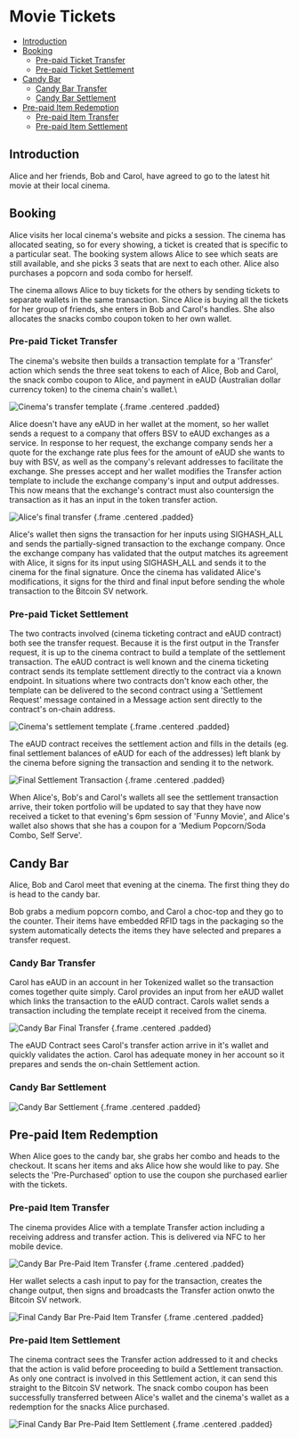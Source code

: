 # Movie Tickets

- [Introduction](#introduction)
- [Booking](#booking)
  - [Pre-paid Ticket Transfer](#pre-paid-ticket-transfer)
  - [Pre-paid Ticket Settlement](#pre-paid-ticket-settlement)
- [Candy Bar](#candy-bar)
  - [Candy Bar Transfer](#candy-bar-transfer)
  - [Candy Bar Settlement](#candy-bar-settlement)
- [Pre-paid Item Redemption](#pre-paid-item-redemption)
  - [Pre-paid Item Transfer](#pre-paid-transfer)
  - [Pre-paid Item Settlement](#pre-paid-settlement)

<a name="introduction"></a>
## Introduction

Alice and her friends, Bob and Carol, have agreed to go to the latest hit movie at their local cinema.

<a name="booking"></a>
## Booking

Alice visits her local cinema's website and picks a session. The cinema has allocated seating, so for every showing, a ticket is created that is specific to a particular seat. The booking system allows Alice to see which seats are still available, and she picks 3 seats that are next to each other.
Alice also purchases a popcorn and soda combo for herself.

The cinema allows Alice to buy tickets for the others by sending tickets to separate wallets in the same transaction.  Since Alice is buying all the tickets for her group of friends, she enters in Bob and Carol's handles. She also allocates the snacks combo coupon token to her own wallet.

<a name="pre-paid-ticket-transfer"></a>
### Pre-paid Ticket Transfer

The cinema's website then builds a transaction template for a 'Transfer' action which sends the three seat tokens to each of Alice, Bob and Carol, the snack combo coupon to Alice, and payment in eAUD (Australian dollar currency token) to the cinema chain's wallet.\

![Cinema's transfer template](https://raw.githubusercontent.com/tokenized/docs/master/images/cinema-transfer-template.svg?sanitize=true "Cinema's transfer template") {.frame .centered .padded}

Alice doesn't have any eAUD in her wallet at the moment, so her wallet sends a request to a company that offers BSV to eAUD exchanges as a service.  In response to her request, the exchange company sends her a quote for the exchange rate plus fees for the amount of eAUD she wants to buy with BSV, as well as the company's relevant addresses to facilitate the exchange. She presses accept and her wallet modifies the Transfer action template to include the exchange company's input and output addresses. This now means that the exchange's contract must also countersign the transaction as it has an input in the token transfer action.

![Alice's final transfer](https://raw.githubusercontent.com/tokenized/docs/master/images/cinema-transfer-final.svg?sanitize=true "Alice's final transfer") {.frame .centered .padded}

Alice's wallet then signs the transaction for her inputs using SIGHASH_ALL and sends the partially-signed transaction to the exchange company. Once the exchange company has validated that the output matches its agreement with Alice, it signs for its input using SIGHASH_ALL and sends it to the cinema for the final signature. Once the cinema has validated Alice's modifications, it signs for the third and final input before sending the whole transaction to the Bitcoin SV network.

<a name="pre-paid-ticket-settlement"></a>
### Pre-paid Ticket Settlement

The two contracts involved (cinema ticketing contract and eAUD contract) both see the transfer request. Because it is the first output in the Transfer request, it is up to the cinema contract to build a template of the settlement transaction. The eAUD contract is well known and the cinema ticketing contract sends its template settlement directly to the contract via a known endpoint. In situations where two contracts don't know each other, the template can be delivered to the second contract using a 'Settlement Request' message contained in a Message action sent directly to the contract's on-chain address.

![Cinema's settlement template](https://raw.githubusercontent.com/tokenized/docs/master/images/cinema-settlement-template.svg?sanitize=true "Cinema's settlement template") {.frame .centered .padded}

The eAUD contract receives the settlement action and fills in the details (eg. final settlement balances of eAUD for each of the addresses) left blank by the cinema before signing the transaction and sending it to the network.

![Final Settlement Transaction](https://raw.githubusercontent.com/tokenized/docs/master/images/cinema-final-settlement.svg?sanitize=true "Final Settlement Transaction") {.frame .centered .padded}

When Alice's, Bob's and Carol's wallets all see the settlement transaction arrive, their token portfolio will be updated to say that they have now received a ticket to that evening's 6pm session of 'Funny Movie', and Alice's wallet also shows that she has a coupon for a 'Medium Popcorn/Soda Combo, Self Serve'.

<a name="candy-bar"></a>
## Candy Bar

Alice, Bob and Carol meet that evening at the cinema. The first thing they do is head to the candy bar.

Bob grabs a medium popcorn combo, and Carol a choc-top and they go to the counter. Their items have embedded RFID tags in the packaging so the system automatically detects the items they have selected and prepares a transfer request.

<a name="candy-bar-transfer"></a>
### Candy Bar Transfer

Carol has eAUD in an account in her Tokenized wallet so the transaction comes together quite simply. Carol provides an input from her eAUD wallet which links the transaction to the eAUD contract. Carols wallet sends a transaction including the template receipt it received from the cinema. 

![Candy Bar Final Transfer](https://raw.githubusercontent.com/tokenized/docs/master/images/candy-bar-transfer-final.svg?sanitize=true "Candy Bar Final Transfer") {.frame .centered .padded}

The eAUD Contract sees Carol's transfer action arrive in it's wallet and quickly validates the action. Carol has adequate money in her account so it prepares and sends the on-chain Settlement action.

<a name="candy-bar-settlement"></a>
### Candy Bar Settlement

![Candy Bar Settlement](https://raw.githubusercontent.com/tokenized/docs/master/images/candy-bar-settlement.svg?sanitize=true "Candy Bar Settlement") {.frame .centered .padded}

<a name="pre-paid-item-redemption"></a>
## Pre-paid Item Redemption

When Alice goes to the candy bar, she grabs her combo and heads to the checkout. It scans her items and aks Alice how she would like to pay. She selects the 'Pre-Purchased' option to use the coupon she purchased earlier with the tickets.

<a name="pre-paid-transfer"></a>
### Pre-paid Item Transfer

The cinema provides Alice with a template Transfer action including a receiving address and transfer action. This is delivered via NFC to her mobile device.

![Candy Bar Pre-Paid Item Transfer](https://raw.githubusercontent.com/tokenized/docs/master/images/candy-bar-pre-paid-transfer-template.svg?sanitize=true "Candy Bar Pre-Paid Item Transfer") {.frame .centered .padded}

Her wallet selects a cash input to pay for the transaction, creates the change output, then signs and broadcasts the Transfer action onwto the Bitcoin SV network.

![Final Candy Bar Pre-Paid Item Transfer](https://raw.githubusercontent.com/tokenized/docs/master/images/candy-bar-pre-paid-transfer-final.svg?sanitize=true "Final Candy Bar Pre-Paid Item Transfer") {.frame .centered .padded}

<a name="pre-paid-settlement"></a>
### Pre-paid Item Settlement

The cinema contract sees the Transfer action addressed to it and checks that the action is valid before proceeding to build a Settlement transaction. As only one contract is involved in this Settlement action, it can send this straight to the Bitcoin SV network. The snack combo coupon has been successfully transferred between Alice's wallet and the cinema's wallet as a redemption for the snacks Alice purchased.

![Final Candy Bar Pre-Paid Item Settlement](https://raw.githubusercontent.com/tokenized/docs/master/images/candy-bar-pre-paid-settlement.svg?sanitize=true "Final Candy Bar Pre-Paid Item Settlement") {.frame .centered .padded}
